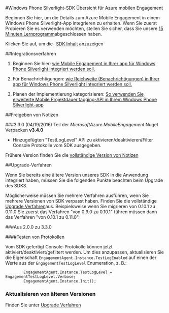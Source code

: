 <properties 
    pageTitle="Windows Phone Silverlight-SDK (Übersicht)" 
    description="Übersicht über die Windows Phone Silverlight-SDK Azure mobilen Engagement"                     
    services="mobile-engagement" 
    documentationCenter="mobile" 
    authors="piyushjo" 
    manager="dwrede"
    editor="" />

<tags 
    ms.service="mobile-engagement" 
    ms.workload="mobile" 
    ms.tgt_pltfrm="mobile-windows-phone" 
    ms.devlang="na" 
    ms.topic="article" 
    ms.date="08/19/2016" 
    ms.author="piyushjo" />

#<a name="windows-phone-silverlight-sdk-overview-for-azure-mobile-engagement"></a>Windows Phone Silverlight-SDK Übersicht für Azure mobilen Engagement

Beginnen Sie hier, um die Details zum Azure Mobile Engagement in einem Windows Phone Silverlight-App integrieren zu erhalten. Wenn Sie zuerst Probieren Sie es verwenden möchten, stellen Sie sicher, dass Sie unsere [15 Minuten Lernprogramm](mobile-engagement-windows-phone-get-started.md)abgeschlossen haben.

Klicken Sie auf, um die- [SDK Inhalt](mobile-engagement-windows-phone-sdk-content.md) anzuzeigen

##<a name="integration-procedures"></a>Integrationsverfahren

1. Beginnen Sie hier: [wie Mobile Engagement in Ihrer app für Windows Phone Silverlight integriert werden soll.](mobile-engagement-windows-phone-integrate-engagement.md)

2. Für Benachrichtigungen: [wie Reichweite (Benachrichtigungen) in Ihrer app für Windows Phone Silverlight integriert werden soll.](mobile-engagement-windows-phone-integrate-engagement-reach.md)

3. Planen der Implementierung kategorisieren: [So verwenden Sie erweiterte Mobile Projektdauer tagging-API in Ihrem Windows Phone Silverlight-app](mobile-engagement-windows-phone-use-engagement-api.md)

##<a name="release-notes"></a>Freigeben von Notizen

###<a name="330-04192016"></a>3.3.0 (04/19/2016)
Teil der *MicrosoftAzure.MobileEngagement* Nuget Verpacken **v3.4.0**

-   Hinzugefügten "TestLogLevel" API zu aktivieren/deaktivieren/Filter Console Protokolle vom SDK ausgegeben.

Frühere Version finden Sie die [vollständige Version von Notizen](mobile-engagement-windows-phone-release-notes.md)

##<a name="upgrade-procedures"></a>Upgrade-Verfahren

Wenn Sie bereits eine ältere Version unseres SDK in die Anwendung integriert haben, müssen Sie die folgenden Punkte beachten beim Upgrade des SDKS.

Möglicherweise müssen Sie mehrere Verfahren ausführen, wenn Sie mehrere Versionen von SDK verpasst haben. Finden Sie die vollständige [Upgrade Verfahren](mobile-engagement-windows-phone-upgrade-procedure.md)aus. Beispielsweise wenn Sie migrieren von 0.10.1 zu 0.11.0 Sie zuerst das Verfahren "von 0.9.0 zu 0.10.1" führen müssen dann das Verfahren "von 0.10.1 zu 0.11.0".

###<a name="from-200-to-330"></a>Aus 2.0.0 zu 3.3.0

####<a name="test-logs"></a>Testen von Protokollen

Vom SDK gefertigt Console-Protokolle können jetzt aktiviert/deaktiviert/gefiltert werden. Um dies anzupassen, aktualisieren Sie die Eigenschaft `EngagementAgent.Instance.TestLogEnabled` auf einen der Werte aus der `EngagementTestLogLevel` Enumeration, z. B.:

            EngagementAgent.Instance.TestLogLevel = EngagementTestLogLevel.Verbose;
            EngagementAgent.Instance.Init();

### <a name="upgrade-from-older-versions"></a>Aktualisieren von älteren Versionen

Finden Sie unter [Upgrade Verfahren](mobile-engagement-windows-phone-upgrade-procedure.md)
 
